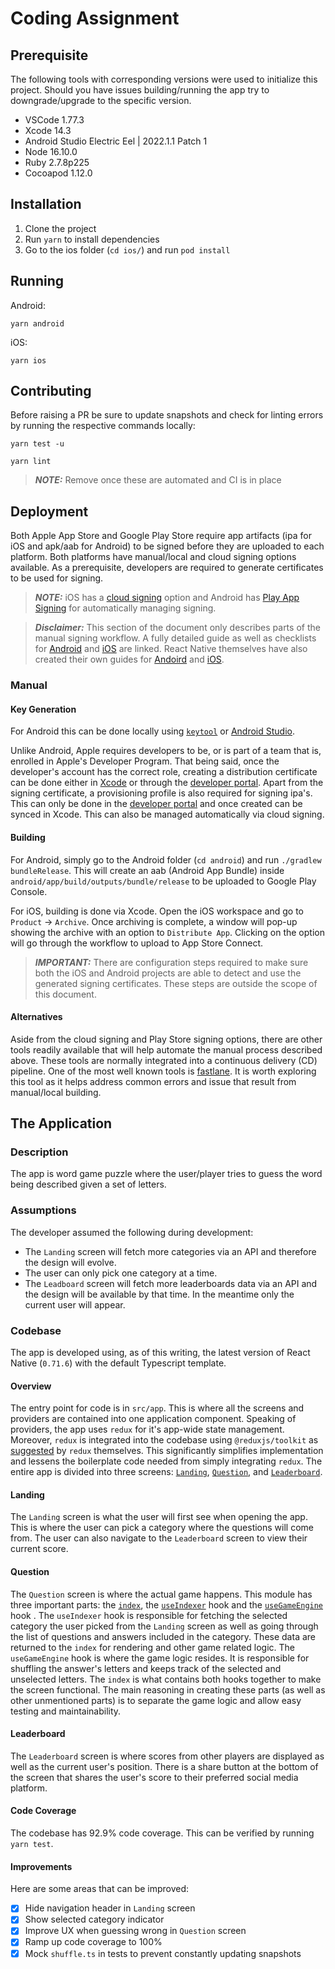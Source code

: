 # Coding Assignment

## Prerequisite

The following tools with corresponding versions were used to initialize this project.
Should you have issues building/running the app try to downgrade/upgrade to the specific version.

- VSCode 1.77.3
- Xcode 14.3
- Android Studio Electric Eel | 2022.1.1 Patch 1
- Node 16.10.0
- Ruby 2.7.8p225
- Cocoapod 1.12.0

## Installation

1. Clone the project
2. Run `yarn` to install dependencies
3. Go to the ios folder (`cd ios/`) and run `pod install`

## Running

Android:

```
yarn android
```

iOS:

```
yarn ios
```

## Contributing

Before raising a PR be sure to update snapshots and check for linting errors by running the respective commands locally:

```
yarn test -u
```

```
yarn lint
```

> **_NOTE:_** Remove once these are automated and CI is in place

## Deployment

Both Apple App Store and Google Play Store require app artifacts (ipa for iOS and apk/aab for Android) to be signed before they are uploaded to each platform. Both platforms have manual/local and cloud signing options available. As a prerequisite, developers are required to generate certificates to be used for signing.

> **_NOTE:_** iOS has a [cloud signing](https://developer.apple.com/help/account/create-certificates/cloud-managed-certificates) option and Android has [Play App Signing](https://developer.android.com/studio/publish/app-signing#app-signing-google-play) for automatically managing signing.

> **_Disclaimer:_** This section of the document only describes parts of the manual signing workflow. A fully detailed guide as well as checklists for [Android](https://developer.android.com/studio/publish) and [iOS](https://developer.apple.com/documentation/xcode/preparing-your-app-for-distribution) are linked. React Native themselves have also created their own guides for [Andoird](https://reactnative.dev/docs/signed-apk-android#generating-an-upload-key) and [iOS](https://reactnative.dev/docs/publishing-to-app-store).

### Manual

#### Key Generation

For Android this can be done locally using [`keytool`](https://reactnative.dev/docs/signed-apk-android#generating-an-upload-key) or [Android Studio](https://developer.android.com/studio/publish/app-signing#generate-key).

Unlike Android, Apple requires developers to be, or is part of a team that is, enrolled in Apple's Developer Program. That being said, once the developer's account has the correct role, creating a distribution certificate can be done either in [Xcode](https://help.apple.com/xcode/mac/current/#/dev154b28f09) or through the [developer portal](https://developer.apple.com/help/account/create-certificates/create-enterprise-distribution-certificates). Apart from the signing certificate, a provisioning profile is also required for signing ipa's. This can only be done in the [developer portal](https://developer.apple.com/help/account/manage-profiles/create-an-app-store-provisioning-profile) and once created can be synced in Xcode. This can also be managed automatically via cloud signing.

#### Building

For Android, simply go to the Android folder (`cd android`) and run `./gradlew bundleRelease`.
This will create an aab (Android App Bundle) inside `android/app/build/outputs/bundle/release` to be uploaded to Google Play Console.

For iOS, building is done via Xcode. Open the iOS workspace and go to `Product` -> `Archive`. Once archiving is complete, a window will pop-up showing the archive with an option to `Distribute App`. Clicking on the option will go through the workflow to upload to App Store Connect.

> **_IMPORTANT:_** There are configuration steps required to make sure both the iOS and Android projects are able to detect and use the generated signing certificates. These steps are outside the scope of this document.

#### Alternatives

Aside from the cloud signing and Play Store signing options, there are other tools readily available that will help automate the manual process described above. These tools are normally integrated into a continuous delivery (CD) pipeline. One of the most well known tools is [fastlane](https://fastlane.tools/). It is worth exploring this tool as it helps address common errors and issue that result from manual/local building.

## The Application

### Description

The app is word game puzzle where the user/player tries to guess the word being described given a set of letters.

### Assumptions

The developer assumed the following during development:

- The `Landing` screen will fetch more categories via an API and therefore the design will evolve.
- The user can only pick one category at a time.
- The `Leadboard` screen will fetch more leaderboards data via an API and the design will be available by that time. In the meantime only the current user will appear.

### Codebase

The app is developed using, as of this writing, the latest version of React Native (`0.71.6`) with the default Typescript template.

#### Overview

The entry point for code is in `src/app`. This is where all the screens and providers are contained into one application component. Speaking of providers, the app uses `redux` for it's app-wide state management. Moreover, `redux` is integrated into the codebase using `@reduxjs/toolkit` as [suggested](https://redux.js.org/introduction/why-rtk-is-redux-today) by `redux` themselves. This significantly simplifies implementation and lessens the boilerplate code needed from simply integrating `redux`. The entire app is divided into three screens: [`Landing`](src/screens/landing/index.tsx), [`Question`](src/screens/question/index.tsx), and [`Leaderboard`](src/screens/leaderboard/index.tsx).

#### Landing

The `Landing` screen is what the user will first see when opening the app. This is where the user can pick a category where the questions will come from. The user can also navigate to the `Leaderboard` screen to view their current score.

#### Question

The `Question` screen is where the actual game happens. This module has three important parts: the [`index`](src/screens/question/index.tsx), the [`useIndexer`](src/screens/question/hooks/useIndexer.tsx) hook and the [`useGameEngine`](src/screens/question/hooks/useGameEngine.tsx) hook . The `useIndexer` hook is responsible for fetching the selected category the user picked from the `Landing` screen as well as going through the list of questions and answers included in the category. These data are returned to the `index` for rendering and other game related logic. The `useGameEngine` hook is where the game logic resides. It is responsible for shuffling the answer's letters and keeps track of the selected and unselected letters. The `index` is what contains both hooks together to make the screen functional. The main reasoning in creating these parts (as well as other unmentioned parts) is to separate the game logic and allow easy testing and maintainability.

#### Leaderboard

The `Leaderboard` screen is where scores from other players are displayed as well as the current user's position. There is a share button at the bottom of the screen that shares the user's score to their preferred social media platform.

#### Code Coverage

The codebase has 92.9% code coverage. This can be verified by running `yarn test`.

#### Improvements

Here are some areas that can be improved:

- [x] Hide navigation header in `Landing` screen
- [x] Show selected category indicator
- [x] Improve UX when guessing wrong in `Question` screen
- [x] Ramp up code coverage to 100%
- [x] Mock `shuffle.ts` in tests to prevent constantly updating snapshots
